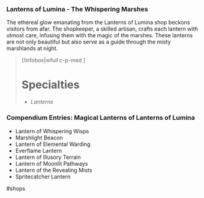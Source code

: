 ### Lanterns of Lumina - The Whispering Marshes

The ethereal glow emanating from the Lanterns of Lumina shop beckons visitors from afar. The shopkeeper, a skilled artisan, crafts each lantern with utmost care, infusing them with the magic of the marshes. These lanterns are not only beautiful but also serve as a guide through the misty marshlands at night.

> [!infobox|wfull  c-p-med ]
>   # Specialties
>   - *Lanterns*

### Compendium Entries: Magical Lanterns of Lanterns of Lumina

- Lantern of Whispering Wisps
- Marshlight Beacon
- Lantern of Elemental Warding
- Everflame Lantern
- Lantern of Illusory Terrain
- Lantern of Moonlit Pathways
- Lantern of the Revealing Mists
- Spritecatcher Lantern

#shops